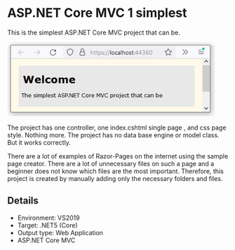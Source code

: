 # ASP.NET Core MVC 1 simplest

This is the simplest ASP.NET Core MVC project that can be. 

![](/Jpg/App_MVC_Level1.png)

The project has one controller, one index.cshtml single page , and css page style. Nothing more. The project has no data base engine or model class. But it works correctly.

There are a lot of examples of Razor-Pages on the internet using the sample page creator. There are a lot of unnecessary files on such a page and a beginner does not know which files are the most important. 
Therefore, this project is created by manually adding only the necessary folders and files.

## Details

- Environment: VS2019
- Target: .NET5 (Core)
- Output type: Web Application
- ASP.NET Core MVC

